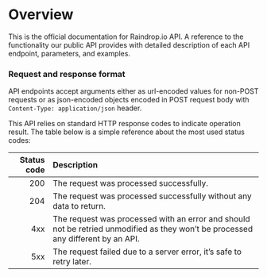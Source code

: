 # Overview

This is the official documentation for Raindrop.io API. A reference to the functionality our public API provides with detailed description of each API endpoint, parameters, and examples.

### Request and response format

API endpoints accept arguments either as url-encoded values for non-POST requests or as json-encoded objects encoded in POST request body with `Content-Type: application/json` header.

This API relies on standard HTTP response codes to indicate operation result. The table below is a simple reference about the most used status codes:

| Status code | Description |
| ---: | :--- |
| 200 | The request was processed successfully. |
| 204 | The request was processed successfully without any data to return. |
| 4xx | The request was processed with an error and should not be retried unmodified as they won’t be processed any different by an API. |
| 5xx | The request failed due to a server error, it’s safe to retry later. |

  


